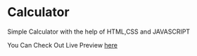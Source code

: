 # Calculator
Simple Calculator with the help of HTML,CSS and JAVASCRIPT

You Can Check Out Live Preview [here](https://nick-36.github.io/Calculator/)
